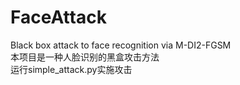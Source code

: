 # FaceAttack
Black box attack to face recognition via M-DI2-FGSM  
本项目是一种人脸识别的黑盒攻击方法  
运行simple_attack.py实施攻击
